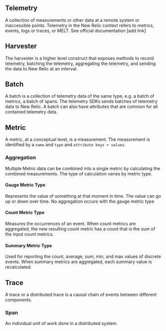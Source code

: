 ## Telemetry
A collection of measurements or other data at a remote system or inaccessible points. Telemetry in the New Relic context refers to metrics, events, logs or traces, or MELT. See official documentation [add link]

## Harvester
The harvester is a higher level construct that exposes methods to record telemetry, batching the telemetry, aggregating the telemetry, and sending the data to New Relic at an interval. 

## Batch
A batch is a collection of telemetry data of the same type, e.g. a batch of metrics, a batch of spans. The telemetry SDKs sends batches of telemetry data to New Relic. A batch can also have attributes that are common for all contained telemetry data.

## Metric
A metric, at a conceptual level, is a measurement. The measurement is identified by a `name` and `type` and `attribute keys + values`. 
### Aggregation
Multiple Metric data can be combined into a single metric by calculating the combined measurements. The type of calculation varies by metric type. 
#### Gauge Metric Type
Represents the value of something at that moment in time. The value can go up or down over time. No aggregation occurs with the gauge metric type
#### Count Metric Type
Measures the occurrences of an event. When count metrics are aggregated, the new resulting count metric has a count that is the sum of the input count metrics.
#### Summary Metric Type
Used for reporting the count, average, sum, min, and max values of discrete events. When summary metrics are aggregated, each summary value is recalculated.

## Trace
A trace or a distributed trace is a causal chain of events between different components.
### Span
An individual unit of work done in a distributed system.





